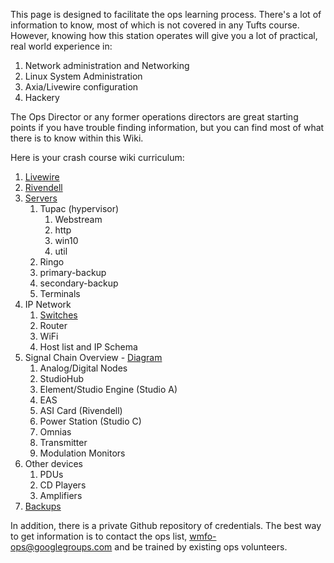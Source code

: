 This page is designed to facilitate the ops learning process. There's a lot of information to know, most of which is not covered in any Tufts course. However, knowing how this station operates will give you a lot of practical, real world experience in:

1.  Network administration and Networking
2.  Linux System Administration
3.  Axia/Livewire configuration
4.  Hackery

The Ops Director or any former operations directors are great starting points if you have trouble finding information, but you can find most of what there is to know within this Wiki.

Here is your crash course wiki curriculum:

1.  [Livewire](https://wiki.wmfo.org/Reference/Livewire)
2.  [Rivendell](https://wiki.wmfo.org/Reference/Rivendell)
3.  [Servers](https://wiki.wmfo.org/Reference/Servers)
    1. Tupac (hypervisor)
        1.  Webstream
        2.  http
        3.  win10
        4.  util
    2. Ringo
    3. primary-backup
    3. secondary-backup
    4. Terminals
4.  IP Network
    1.  [Switches](https://wiki.wmfo.org/Reference/Switch_Config)
    2.  Router
    3.  WiFi
    4.  Host list and IP Schema
5.  Signal Chain Overview - [Diagram](https://docs.google.com/a/wmfo.org/drawings/d/1ZioPk_CP5EZg8U6Jix9IY1ol_1xH6u0A_kD7RZt3h1g/edit)
    1.  Analog/Digital Nodes
    2.  StudioHub
    3.  Element/Studio Engine (Studio A)
    4.  EAS
    5.  ASI Card (Rivendell)
    6.  Power Station (Studio C)
    7.  Omnias
    8.  Transmitter
    9.  Modulation Monitors
6.  Other devices
    1.  PDUs
    2.  CD Players
    3.  Amplifiers
7.  [Backups](https://wiki.wmfo.org/Reference/Backups)

In addition, there is a private Github repository of credentials. The best way to get information is to contact the ops list, [wmfo-ops@googlegroups.com](mailto:wmfo-ops@googlegroups.com "wmfo-ops@googlegroups.com") and be trained by existing ops volunteers.

